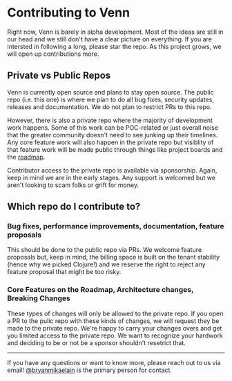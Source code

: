 # Contributing to Venn

Right now, Venn is barely in alpha development. Most of the ideas are still in our head and we still don't have a clear picture on everything. If you are intersted in following a long, please star the repo. As this project grows, we will open up contributions more.

## Private vs Public Repos

Venn is currently open source and plans to stay open source. The public repo (i.e. this one) is where we plan to do all bug fixes, security updates, releases and documentation. We do not plan to restrict PRs to this repo.

However, there is also a private repo where the majority of development work happens. Some of this work can be POC-related or just overall noise that the greater community doesn't need to see junking up their timelines. Any core feature work will also happen in the private repo but visiblity of that feature work will be made public through things like project boards and the [roadmap](https://github.com/orgs/vennbilling/projects/2/views/2). 

Contributor access to the private repo is available via sponsorship. Again, keep in mind we are in the early stages. Any support is welcomed but we aren't looking to scam folks or grift for money.

## Which repo do I contribute to?

### Bug fixes, performance improvements, documentation, feature proposals

This should be done to the public repo via PRs. We welcome feature proposals but, keep in mind, the billing space is built on the tenant stability (hence why we picked Clojure!) and we reserve the right to reject any feature proposal that might be too risky.

### Core Features on the Roadmap, Architecture changes, Breaking Changes

These types of changes will only be allowed to the private repo. If you open a PR to the pulic repo with these kinds of changes, we will request they be made to the private repo. We're happy to carry your changes overs and get you limited access to the private repo. We want to recognize your hardwork and deciding to be or not be a sponsor shouldn't resetrict that.


--- 

If you have any questions or want to know more, please reach out to us via email! [@bryanmikaelain](https://github.com/bryanmikaelian) is the primary person for contact.
